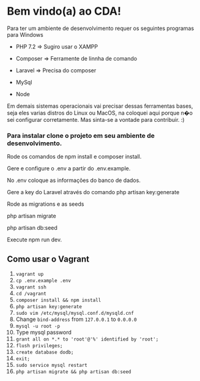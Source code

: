# Bem vindo(a) ao CDA!

Para ter um ambiente de desenvolvimento requer os seguintes programas para Windows

- PHP 7.2 => Sugiro usar o XAMPP

- Composer => Ferramente de linnha de comando

- Laravel => Precisa do composer

- MySql

- Node

Em demais sistemas operacionais vai precisar dessas ferramentas bases,
seja eles varias distros do Linux ou MacOS, na coloquei aqui porque n�o
sei configurar corretamente. Mas sinta-se a vontade para contribuir.  :)


### Para instalar clone o projeto em seu ambiente de desenvolvimento.

Rode os comandos de npm install e composer install.

Gere e configure o .env a partir do .env.example.

No .env coloque as informações do banco de dados.

Gere a key do Laravel através do comando php artisan key:generate

Rode as migrations e as seeds

php artisan migrate

php artisan db:seed

Execute npm run dev.

## Como usar o Vagrant

1. `vagrant up`
2. `cp .env.example .env`
3. `vagrant ssh`
4. `cd /vagrant`
5. `composer install && npm install`
6. `php artisan key:generate`
7. `sudo vim /etc/mysql/mysql.conf.d/mysqld.cnf`
8. Change `bind-address` from `127.0.0.1` to `0.0.0.0`
9. `mysql -u root -p`
10. Type mysql password
11. `grant all on *.* to 'root'@'%' identified by 'root';`
12. `flush privileges;`
13. `create database dodb;`
14. `exit;`
15. `sudo service mysql restart`
16. `php artisan migrate && php artisan db:seed`
